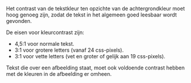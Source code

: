<!-- @license CC0-1.0 -->

Het contrast van de tekstkleur ten opzichte van de achtergrondkleur moet hoog genoeg zijn, zodat de tekst in het algemeen goed leesbaar wordt gevonden.

De eisen voor kleurcontrast zijn:

- 4,5:1 voor normale tekst.
- 3:1 voor grotere letters (vanaf 24 css-pixels).
- 3:1 voor vette letters (vet en groter of gelijk aan 19 css-pixels).

Tekst die over een afbeelding staat, moet ook voldoende contrast hebben met de kleuren in de afbeelding er omheen.
